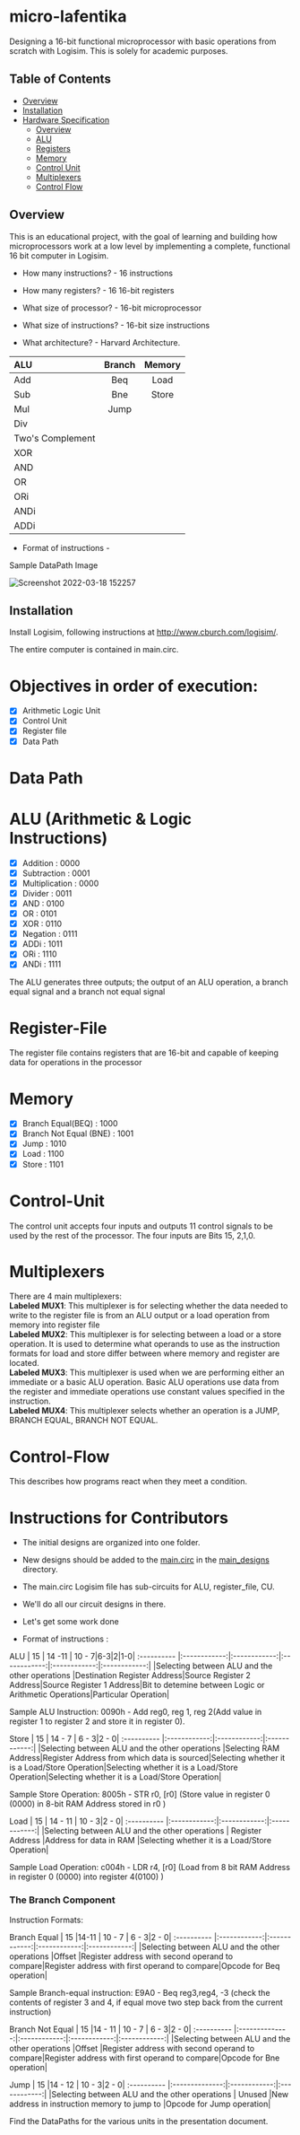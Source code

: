 # micro-lafentika
Designing a 16-bit functional microprocessor with basic operations from scratch with Logisim.  This is solely for academic purposes.

## Table of Contents

* [Overview](#overview)
* [Installation](#installation)
* [Hardware Specification](#hardware-specification)
    * [Overview](#overview)
    * [ALU](#ALU)
    * [Registers](#Register-File)
    * [Memory](#Memory)
    * [Control Unit](#Control-Unit)
    * [Multiplexers](#Multiplexers)
    * [Control Flow](#control-flow)

## Overview

This is an educational project, with the goal of learning and building how microprocessors work at a low level
by implementing a complete, functional 16 bit computer in Logisim.  

 - How many instructions? - 16 instructions

 - How many registers? - 16 16-bit registers

 - What size of processor? - 16-bit microprocessor

 - What size of instructions? - 16-bit size instructions

 - What architecture? - Harvard Architecture. 

| ALU      | Branch       | Memory|
 :----------  |:------------:|:------------:|
|Add|Beq|Load|
|Sub|Bne|Store|
|Mul|Jump|
|Div|
|Two's Complement|
|XOR|
|AND|
|OR|
|ORi|
|ANDi|
|ADDi|

 
 - Format of instructions - 

 <p>Sample DataPath Image</p>  

  ![Screenshot 2022-03-18 152257](https://user-images.githubusercontent.com/59177804/159033894-b56d2c79-9f1f-481b-a181-a6140a44f9d1.png)


## Installation

Install Logisim, following instructions at http://www.cburch.com/logisim/. 

The entire computer is contained in main.circ.

# Objectives in order of execution:
- [x] Arithmetic Logic Unit  
- [x] Control Unit
- [x] Register file
- [x] Data Path
# Data Path  

# ALU (Arithmetic & Logic Instructions)
- [x] Addition : 0000
- [x] Subtraction : 0001
- [x] Multiplication : 0000
- [x] Divider : 0011
- [x] AND : 0100
- [x] OR : 0101
- [x] XOR : 0110
- [x] Negation : 0111
- [x] ADDi : 1011
- [x] ORi : 1110
- [x] ANDi : 1111

The ALU generates three outputs; the output of an ALU operation, a branch equal signal and a branch not equal signal

# Register-File
The register file contains registers that are 16-bit and capable of keeping data for operations in
the processor

# Memory
- [x] Branch Equal(BEQ) : 1000
- [x] Branch Not Equal (BNE) : 1001
- [x] Jump : 1010
- [x] Load : 1100
- [x] Store : 1101

# Control-Unit
The control unit accepts four inputs and outputs 11 control signals to be used by the rest of the processor.
The four inputs are Bits 15, 2,1,0.


# Multiplexers
There are 4 main multiplexers:  
**Labeled MUX1**: This multiplexer is for selecting whether the data needed to write to the register file is from an ALU output or a load operation from memory into register file  
**Labeled MUX2**: This multiplexer is for selecting between a load or a store operation. It is used to determine what operands to use as the instruction formats for load and store differ between where memory and register are located.  
**Labeled MUX3**: This multiplexer is used when we are performing either an immediate or a basic ALU operation. Basic ALU operations use data from the register and immediate operations use constant values specified in the instruction.  
**Labeled MUX4**: This multiplexer selects whether an operation is a JUMP, BRANCH EQUAL, BRANCH NOT EQUAL.

# Control-Flow
This describes how programs react when they meet a condition.

# Instructions for Contributors
- The initial designs are organized into one folder.
- New designs should be added to the [main.circ](./main_designs/main.circ) in the [main_designs](./main_designs/) directory.
- The main.circ Logisim file has sub-circuits for ALU, register_file, CU.
- We'll do all our circuit designs in there.
- Let's get some work done

 - Format of instructions : 

ALU 
|   15   | 14 -11      | 10 - 7|6-3|2|1-0|
 :----------  |:------------:|:------------:|:------------:|:------------:|:------------:|
|Selecting between ALU and the other operations |Destination Register Address|Source Register 2 Address|Source Register 1 Address|Bit to detemine between Logic or Arithmetic Operations|Particular Operation|

Sample ALU Instruction: 0090h - Add reg0, reg 1, reg 2(Add value in register 1 to register 2 and store it in register 0).


Store 
|   15   | 14 - 7      | 6 - 3|2 - 0|
 :----------  |:------------:|:------------:|:------------:|
|Selecting between ALU and the other operations |Selecting RAM Address|Register Address from which data is sourced|Selecting whether it is a Load/Store Operation|Selecting whether it is a Load/Store Operation|Selecting whether it is a Load/Store Operation| 

Sample Store Operation: 8005h - STR r0, [r0] (Store value in register 0 (0000) in 8-bit RAM Address stored in r0 )





Load 
|   15   | 14 - 11      | 10 - 3|2 - 0|
 :----------  |:------------:|:------------:|:------------:|
|Selecting between ALU and the other operations | Register Address |Address for data in RAM |Selecting whether it is a Load/Store Operation|  

Sample Load Operation: c004h -  LDR r4, [r0] (Load from 8 bit RAM Address in register 0 (0000) into register 4(0100) )




### The Branch Component


Instruction Formats:

Branch Equal
|   15   |14-11 | 10 - 7      | 6 - 3|2 - 0|
 :----------  |:------------:|:------------:|:------------:|:------------:|
|Selecting between ALU and the other operations |Offset |Register address with second operand to compare|Register address with first operand to compare|Opcode for Beq operation|

Sample Branch-equal instruction:  E9A0 - Beq reg3,reg4, -3 (check the contents of register 3 and 4, if equal move two step back from 
the current instruction)


Branch Not Equal
|   15   |14 - 11   | 10 - 7    | 6 - 3|2 - 0|
 :----------  |:--------------:|:------------:|:------------:|:------------:|
|Selecting between ALU and the other operations |Offset |Register address with second operand to compare|Register address with first operand to compare|Opcode for Bne operation|



Jump
|   15   |14 - 12   | 10 - 3|2 - 0|
 :----------  |:--------------:|:------------:|:------------:|
|Selecting between ALU and the other operations | Unused |New address in instruction memory to jump to |Opcode for Jump operation|

Find the DataPaths for the various units in the presentation document.
